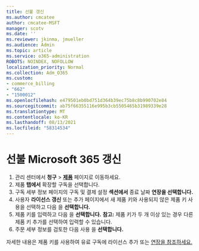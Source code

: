 ```yaml
---
title: 선불 갱신
ms.author: cmcatee
author: cmcatee-MSFT
manager: scotv
ms.date: ''
ms.reviewer: jkinma, jmueller
ms.audience: Admin
ms.topic: article
ms.service: o365-administration
ROBOTS: NOINDEX, NOFOLLOW
localization_priority: Normal
ms.collection: Adm_O365
ms.custom:
- commerce_billing
- "662"
- "1500012"
ms.openlocfilehash: e479501eb0bd751d364b39ec75b8c8b990702e84
ms.sourcegitcommit: ab75f66355116e995b3cb5505465b31989339e28
ms.translationtype: MT
ms.contentlocale: ko-KR
ms.lasthandoff: 08/13/2021
ms.locfileid: "58314534"
---
```

# <a name="prepaid-microsoft-365-renewal"></a>선불 Microsoft 365 갱신

1. 관리 센터에서 **청구** \> **[제품](https://go.microsoft.com/fwlink/p/?linkid=842054)** 페이지로 이동하세요.
2. 제품 **탭에서** 확장할 구독을 선택합니다.
3. 구독 세부 정보 페이지의 구독 및 결제 설정 **섹션에서** 종료 날짜 **연장을 선택합니다.**
4. 사용자 **라이선스 갱신** 또는 추가 페이지에서 새 제품 키와 사용되지 않은 제품 키 사용을 선택하고 다음 을 **선택합니다.**
5. 제품 키를 입력하고 다음 을 **선택합니다.**
    **참고:** 제품 키가 두 개 이상  있는 경우 다른 제품 키 추가를 선택하여 입력할 수 있습니다.
6. 주문 세부 정보를 검토한 다음 사용 을 **선택합니다.**

자세한 내용은 제품 키를 사용하여 유료 구독에 라이선스 추가 또는 [연장을 참조하세요.](https://docs.microsoft.com/microsoft-365/commerce/licenses/add-licenses-using-product-key)